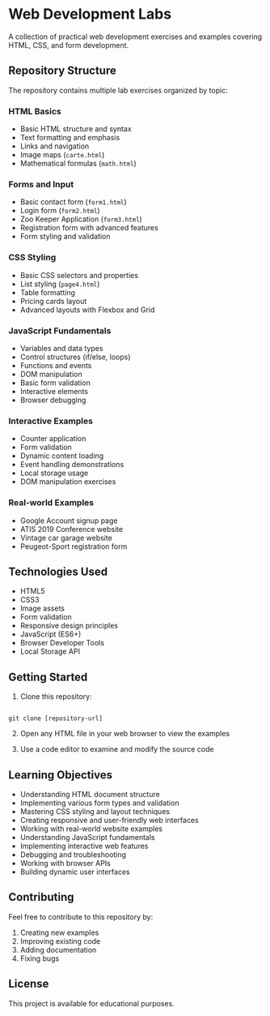 # Web Development Labs

A collection of practical web development exercises and examples covering HTML, CSS, and form development.

## Repository Structure

The repository contains multiple lab exercises organized by topic:

### HTML Basics
- Basic HTML structure and syntax
- Text formatting and emphasis
- Links and navigation
- Image maps (`carte.html`)
- Mathematical formulas (`math.html`)

### Forms and Input
- Basic contact form (`form1.html`)
- Login form (`form2.html`)
- Zoo Keeper Application (`form3.html`)
- Registration form with advanced features
- Form styling and validation

### CSS Styling
- Basic CSS selectors and properties
- List styling (`page4.html`)
- Table formatting
- Pricing cards layout
- Advanced layouts with Flexbox and Grid

### JavaScript Fundamentals
- Variables and data types
- Control structures (if/else, loops)
- Functions and events
- DOM manipulation
- Basic form validation
- Interactive elements
- Browser debugging

### Interactive Examples
- Counter application
- Form validation
- Dynamic content loading
- Event handling demonstrations
- Local storage usage
- DOM manipulation exercises

### Real-world Examples
- Google Account signup page
- ATIS 2019 Conference website
- Vintage car garage website
- Peugeot-Sport registration form

## Technologies Used

- HTML5
- CSS3
- Image assets
- Form validation
- Responsive design principles
- JavaScript (ES6+)
- Browser Developer Tools
- Local Storage API

## Getting Started

1. Clone this repository: 
```

git clone [repository-url]
```

2. Open any HTML file in your web browser to view the examples

3. Use a code editor to examine and modify the source code

## Learning Objectives

- Understanding HTML document structure
- Implementing various form types and validation
- Mastering CSS styling and layout techniques
- Creating responsive and user-friendly web interfaces
- Working with real-world website examples
- Understanding JavaScript fundamentals
- Implementing interactive web features
- Debugging and troubleshooting
- Working with browser APIs
- Building dynamic user interfaces

## Contributing

Feel free to contribute to this repository by:
1. Creating new examples
2. Improving existing code
3. Adding documentation
4. Fixing bugs

## License

This project is available for educational purposes.
